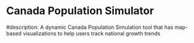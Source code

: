 # Canada Population Simulator

#description:
A dynamic Canada Population Simulation tool that has map-based visualizations to help users track national growth trends
